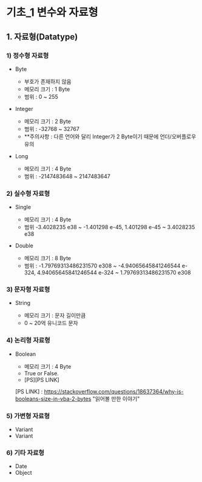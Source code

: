 # 기초_1 변수와 자료형

## 1. 자료형(Datatype)

### 1) 정수형 자료형
* Byte
 
  + 부호가 존재하지 않음
  + 메모리 크기 : 1 Byte
  + 범위 : 0 ~ 255

* Integer

  + 메모리 크기 : 2 Byte
  + 범위 : -32768 ~ 32767
  + **주의사항 : 다른 언어와 달리 Integer가 2 Byte이기 때문에 언더/오버플로우 유의

* Long

  + 메모리 크기 : 4 Byte
  + 범위 : -2147483648 ~ 2147483647

### 2) 실수형 자료형

* Single

  + 메모리 크기 : 4 Byte
  + 범위 -3.4028235 e38 ~ -1.401298 e-45, 1.401298 e-45 ~ 3.4028235 e38
  
* Double

  + 메모리 크기 : 8 Byte
  + 범위 : -1.79769313486231570 e308 ~ -4.94065645841246544 e-324, 4.94065645841246544 e-324 ~ 1.79769313486231570 e308

### 3) 문자형 자료형

* String

  + 메모리 크기 : 문자 길이만큼
  + 0 ~ 20억 유니코드 문자

### 4) 논리형 자료형

* Boolean

  + 메모리 크기 : 4 Byte
  + True or False.
  + [PS][PS LINK]
  
  [PS LINK] : https://stackoverflow.com/questions/18637364/why-is-booleans-size-in-vba-2-bytes "읽어볼 만한 이야기"

### 5) 가변형 자료형
* Variant
* Variant

### 6) 기타 자료형
* Date
* Object
